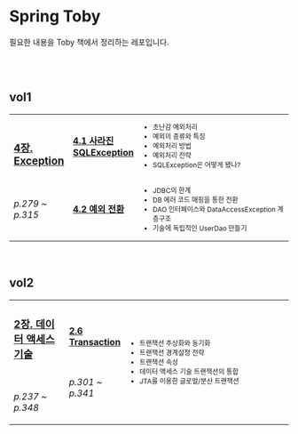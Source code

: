 # Spring Toby

필요한 내용을 Toby 책에서 정리하는 레포입니다.

<br/><br/>

## vol1

<table width="100%">
<tr width="100%">
<td width="20%"  rowspan="2">

### [4장. Exception](https://github.com/gngsn/Gngsn-Spring-Lab/blob/master/spring-toby/note/Exception.md)

<br/>

*p.279 ~ p.315*

</td>
<td width="20%">

[**4.1 사라진 SQLException**](https://github.com/gngsn/Gngsn-Spring-Lab/blob/master/spring-toby/note/Exception.md#%EC%82%AC%EB%9D%BC%EC%A7%84-sqlexception)

</td>
<td width="100%" style="font-size: 12px;">

- 초난감 예외처리
- 예외의 종류와 특징
- 예외처리 방법
- 예외처리 전략
- SQLException은 어떻게 됐나?

</td>
</tr>
<tr width="100%">
<td width="20%">

[**4.2 예외 전환**](https://github.com/gngsn/Gngsn-Spring-Lab/blob/master/spring-toby/note/Exception.md#%EC%98%88%EC%99%B8-%EC%A0%84%ED%99%98)

</td>
<td width="100%" style="font-size: 12px;">

- JDBC의 한계
- DB 에러 코드 매핑을 통한 전환
- DAO 인터페이스와 DataAccessException 계층구조
- 기술에 독립적인 UserDao 만들기

</td>
</tr>
</table>

<br/>

## vol2


<table width="100%">
<tr width="100%">
<td width="20%"  rowspan="1">

### [2장. 데이터 액세스 기술]()

<br/>

*p.237 ~ p.348*

</td>
<td width="20%">

[**2.6 Transaction**]()

<br/>

*p.301 ~ p.341*

</td>
<td width="100%" style="font-size: 12px;">

- 트랜잭션 추상화와 동기화
- 트랜잭션 경계설정 전략
- 트랜잭션 속성
- 데이터 액세스 기술 트랜잭션의 통합
- JTA를 이용한 글로벌/분산 트랜잭션

</td>
</tr>
</table>

